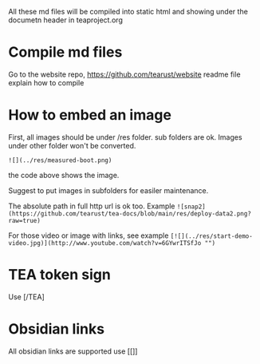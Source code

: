 
All these md files will be compiled into static html and showing under the documetn header in teaproject.org

# Compile md files
Go to the website repo, https://github.com/tearust/website readme file explain how to compile

# How to embed an image
First, all images should be under /res folder. sub folders are ok. Images under other folder won't be converted.
```
![](../res/measured-boot.png)
```
the code above shows the image. 

Suggest to put images in subfolders for easiler maintenance. 

The absolute path in full http url is ok too. Example `![snap2](https://github.com/tearust/tea-docs/blob/main/res/deploy-data2.png?raw=true)`

For those video or image with links, see example `[![](../res/start-demo-video.jpg)](http://www.youtube.com/watch?v=6GYwrITSfJo "")`

# TEA token sign
Use [/TEA]

# Obsidian links
All obsidian links are supported use [[]] 


